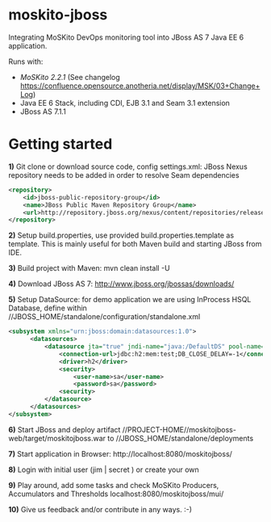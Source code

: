 moskito-jboss
=============

Integrating MoSKito DevOps monitoring tool into JBoss AS 7 Java EE 6 application.

Runs with:
* *MoSKito 2.2.1* (See changelog https://confluence.opensource.anotheria.net/display/MSK/03+Change+Log)
* Java EE 6 Stack, including CDI, EJB 3.1 and Seam 3.1 extension
* JBoss AS 7.1.1

Getting started 
===============

**1)** Git clone or download source code, config settings.xml: JBoss Nexus repository needs to be added in order to resolve Seam dependencies
```XML
<repository>
    <id>jboss-public-repository-group</id>
    <name>JBoss Public Maven Repository Group</name>
    <url>http://repository.jboss.org/nexus/content/repositories/releases</url>
</repository>
```

**2)** Setup build.properties, use provided build.properties.template as template. This is mainly useful for both Maven build and starting JBoss from IDE.

**3)** Build project with Maven: mvn clean install -U

**4)** Download JBoss AS 7: http://www.jboss.org/jbossas/downloads/

**5)** Setup DataSource: for demo application we are using InProcess HSQL Database, define within //JBOSS_HOME/standalone/configuration/standalone.xml
```XML
<subsystem xmlns="urn:jboss:domain:datasources:1.0">
      <datasources>
          <datasource jta="true" jndi-name="java:/DefaultDS" pool-name="H2DS" enabled="true" use-java-context="true">
              <connection-url>jdbc:h2:mem:test;DB_CLOSE_DELAY=-1</connection-url>
              <driver>h2</driver>
              <security>
                  <user-name>sa</user-name>
                  <password>sa</password>
              <security>
          </datasource>
      </datasources>
</subsystem>
```

**6)** Start JBoss and deploy artifact //PROJECT-HOME//moskitojboss-web/target/moskitojboss.war to //JBOSS_HOME/standalone/deployments

**7)** Start application in Browser: http://localhost:8080/moskitojboss/

**8)** Login with initial user (jim | secret ) or create your own

**9)** Play around, add some tasks and check MoSKito Producers, Accumulators and Thresholds localhost:8080/moskitojboss/mui/

**10)** Give us feedback and/or contribute in any ways. :-)
